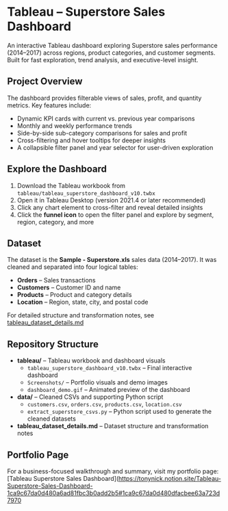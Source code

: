 # Tableau – Superstore Sales Dashboard

An interactive Tableau dashboard exploring Superstore sales performance (2014–2017) across regions, product categories, and customer segments. Built for fast exploration, trend analysis, and executive-level insight.

## Project Overview

The dashboard provides filterable views of sales, profit, and quantity metrics. Key features include:

- Dynamic KPI cards with current vs. previous year comparisons  
- Monthly and weekly performance trends  
- Side-by-side sub-category comparisons for sales and profit  
- Cross-filtering and hover tooltips for deeper insights  
- A collapsible filter panel and year selector for user-driven exploration

## Explore the Dashboard

1. Download the Tableau workbook from `tableau/tableau_superstore_dashboard_v10.twbx`  
2. Open it in Tableau Desktop (version 2021.4 or later recommended)  
3. Click any chart element to cross-filter and reveal detailed insights  
4. Click the **funnel icon** to open the filter panel and explore by segment, region, category, and more

## Dataset

The dataset is the **Sample - Superstore.xls** sales data (2014–2017). It was cleaned and separated into four logical tables:

- **Orders** – Sales transactions  
- **Customers** – Customer ID and name  
- **Products** – Product and category details  
- **Location** – Region, state, city, and postal code  

For detailed structure and transformation notes, see [tableau_dataset_details.md](data/tableau_dataset_details.md)

## Repository Structure

- **tableau/** – Tableau workbook and dashboard visuals  
  - `tableau_superstore_dashboard_v10.twbx` – Final interactive dashboard  
  - `Screenshots/` – Portfolio visuals and demo images  
  - `dashboard_demo.gif` – Animated preview of the dashboard  
- **data/** – Cleaned CSVs and supporting Python script  
  - `customers.csv`, `orders.csv`, `products.csv`, `location.csv`  
  - `extract_superstore_csvs.py` – Python script used to generate the cleaned datasets
- **tableau_dataset_details.md** – Dataset structure and transformation notes

## Portfolio Page

For a business-focused walkthrough and summary, visit my portfolio page:  
[Tableau Superstore Sales Dashboard](https://tonynick.notion.site/Tableau-Superstore-Sales-Dashboard-1ca9c67da0d480a6ad81fbc3b0add2b5#1ca9c67da0d480dfacbee63a723d7970
